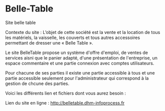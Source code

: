 # Belle-Table
Site belle table

  Contexte du site :
L’objet de cette société est la vente et la location de tous les matériels, la vaisselle, les
couverts et tous autres accessoires permettant de dresser une « Belle Table ».

Le site BelleTable propose un système d'offre d'emploi, de ventes de services aisni que le panier adapté, d'une présentation de l'entreprise, un espace commentaire et une partie connexion avec comptes utilisateurs.

Pour chacune de ses parties il existe une partie accessible à tous et une partie accessible seulement pour l'administrateur qui correspond à la gestion de chcune des parties.

Voici les différents lien et fichiers dont vous aurez besoin :

Lien du site en ligne : http://belletable.dhm-infoprocess.fr

